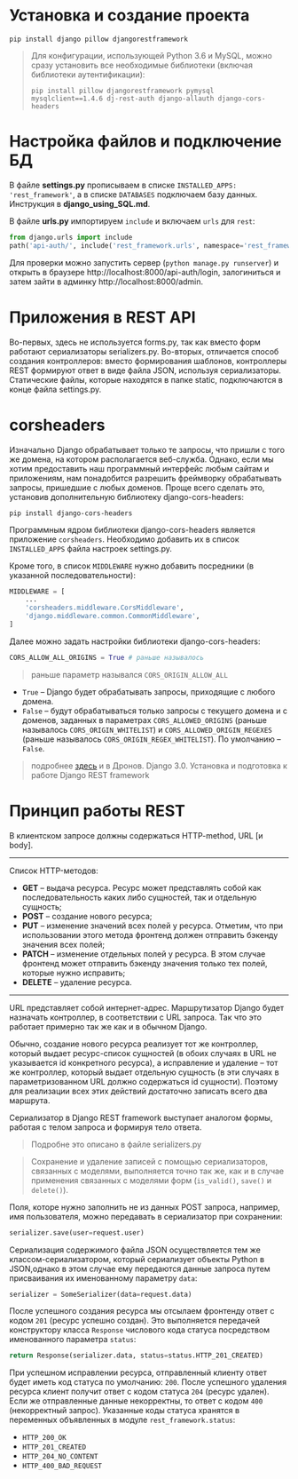 # Установка и создание проекта

```
pip install django pillow djangorestframework
```

>Для конфигурации, использующей Python 3.6 и MySQL, можно сразу установить все необходимые библиотеки (включая библиотеки аутентификации):
>
>    ```
>    pip install pillow djangorestframework pymysql mysqlclient==1.4.6 dj-rest-auth django-allauth django-cors-headers
>    ```

# Настройка файлов и подключение БД

В файле **settings.py** прописываем в списке `INSTALLED_APPS: 'rest_framework'`, а в списке `DATABASES` подключаем базу данных. Инструкция в **django_using_SQL.md**.

В файле **urls.py** импортируем `include` и включаем `urls` для `rest`:

```python
from django.urls import include
path('api-auth/', include('rest_framework.urls', namespace='rest_framework'))
```

Для проверки можно запустить сервер (`python manage.py runserver`) и открыть в браузере http://localhost:8000/api-auth/login, залогиниться и затем зайти в админку http://localhost:8000/admin.

# Приложения в REST API

Во-первых, здесь не используется forms.py, так как вместо форм работают сериализаторы serializers.py. Во-вторых, отличается способ создания контроллеров: вместо формирования шаблонов, контроллеры REST формируют ответ в виде файла JSON, используя сериализаторы. 
Статические файлы, которые находятся в папке static, подключаются в конце файла settings.py.


# corsheaders

Изначально Django обрабатывает только те запросы, что пришли с того же домена, на котором располагается веб-служба. Однако, если мы хотим предоставить наш программный интерфейс любым сайтам и приложениям, нам понадобится разрешить фреймворку обрабатывать запросы, пришедшие с любых доменов. Проще всего сделать это, установив дополнительную библиотеку django-cors-headers:

```
pip install django-cors-headers
```

Программным ядром библиотеки django-cors-headers является приложение `corsheaders`. Необходимо добавить их в список `INSTALLED_APPS` файла настроек settings.py.

Кроме того, в список `MIDDLEWARE` нужно добавить посредники (в указанной последовательности):

```python
MIDDLEWARE = [
    ...
    'corsheaders.middleware.CorsMiddleware', 
    'django.middleware.common.CommonMiddleware',
]
```
Далее можно задать настройки библиотеки django-cors-headers:
```python
CORS_ALLOW_ALL_ORIGINS = True # раньше называлось 
```
>раньше параметр назывался `CORS_ORIGIN_ALLOW_ALL`

- `True` – Django будет обрабатывать запросы, приходящие с любого домена. 
- `False` – будут обрабатываться только запросы с текущего домена и с 
доменов, заданных в параметрах `CORS_ALLOWED_ORIGINS` (раньше называлось `CORS_ORIGIN_WHITELIST`) и `CORS_ALLOWED_ORIGIN_REGEXES` (раньше называлось `CORS_ORIGIN_REGEX_WHITELIST`). По умолчанию – `False`.

> подробнее [здесь](https://github.com/ottoyiu/django-cors-headers/) и в Дронов. Django 3.0. Установка и подготовка к работе Django REST framework
 

# Принцип работы REST

В клиентском запросе должны содержаться HTTP-method, URL [и body].

---

Список HTTP-методов:

- **GET** – выдача ресурса. Ресурс может представлять собой как последовательность каких либо сущностей, так и отдельную сущность;
- **POST** – создание нового ресурса;
- **PUT** – изменение значений всех полей у ресурса. Отметим, что при 
использовании этого метода фронтенд должен отправить бэкенду значения всех полей;
- **PATCH** – изменение отдельных полей у ресурса. В этом случае фронтенд может отправить бэкенду значения только тех полей, которые нужно исправить;
- **DELETE** – удаление ресурса.

---

URL представляет собой интернет-адрес. Маршрутизатор Django будет назначать контроллер, в соответствии с URL запроса. Так что это работает примерно так же как и в обычном Django.

Обычно, создание нового ресурса реализует тот же контроллер, который выдает ресурс-список сущностей (в обоих случаях в URL не указывается id конкретного ресурса), а исправление и удаление – тот же контроллер, который выдает отдельную сущность (в эти случаях в параметризованном URL должно содержаться id сущности). Поэтому для реализации всех этих действий достаточно записать всего два маршрута.

Сериализатор в Django REST framework выступает аналогом формы, работая с телом запроса и формируя тело ответа. 

>Подробне это описано в файле serializers.py

>Сохранение и удаление записей с помощью сериализаторов, связанных с моделями, выполняется точно так же, как и в случае применения связанных с моделями форм (`is_valid()`, `save()` и `delete()`).

Поля, которе нужно заполнить не из данных POST запроса, например, имя пользователя, можно передавать в сериализатор при сохранении:

```python
serializer.save(user=request.user)
```

Сериализация содержимого файла JSON осуществляется тем же 
классом-сериализатором, который сериализует объекты Python в JSON,однако в этом случае ему передаются данные запроса путем присваивания их именованному параметру `data`:

```python
serializer = SomeSerializer(data=request.data)
```

После успешного создания ресурса мы отсылаем фронтенду ответ с кодом `201` (ресурс успешно создан). Это выполняется передачей конструктору класса `Response` числового кода статуса посредством именованного параметра `status`: 

```python
return Response(serializer.data, status=status.HTTP_201_CREATED)
```

При успешном исправлении ресурса, отправленный клиенту ответ будет иметь код статуса по умолчанию: `200`. После успешного удаления ресурса клиент получит ответ с кодом статуса `204` (ресурс удален). Если же отправленные данные некорректны, то ответ с кодом `400` (некорректный запрос). Указанные коды статуса хранятся в переменных объявленных в модуле `rest_framework.status`:

- `HTTP_200_OK`
- `HTTP_201_CREATED`
- `HTTP_204_NO_CONTENT`
- `HTTP_400_BAD_REQUEST`
